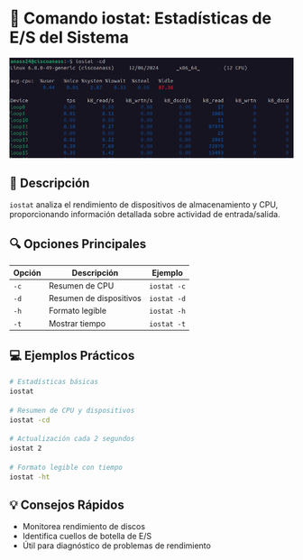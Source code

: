 # 💽 Comando iostat: Estadísticas de E/S del Sistema

![Vista general de iostat](../../img/iostat.png)


## 📝 Descripción
`iostat` analiza el rendimiento de dispositivos de almacenamiento y CPU, proporcionando información detallada sobre actividad de entrada/salida.

## 🔍 Opciones Principales

| Opción | Descripción | Ejemplo |
|--------|-------------|---------|
| `-c` | Resumen de CPU | `iostat -c` |
| `-d` | Resumen de dispositivos | `iostat -d` |
| `-h` | Formato legible | `iostat -h` |
| `-t` | Mostrar tiempo | `iostat -t` |

## 💻 Ejemplos Prácticos

```bash
# Estadísticas básicas
iostat

# Resumen de CPU y dispositivos
iostat -cd

# Actualización cada 2 segundos
iostat 2

# Formato legible con tiempo
iostat -ht
```

## 💡 Consejos Rápidos
- Monitorea rendimiento de discos
- Identifica cuellos de botella de E/S
- Útil para diagnóstico de problemas de rendimiento